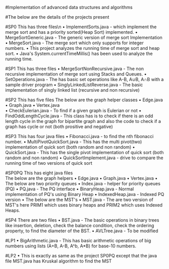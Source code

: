 #Implementation of advanced data structures and algorithms

#The below are the details of the projects present

#SP0
This has three files\n
•	ImplementSorts.java - which implement the merge sort and has a priority sorted(Heap Sort)  implemented.
•	MergeSortGeneric.java - The generic version of merge sort Implementation
•	MergeSort.java - The merge sort which only supports for integer numbers.
•	This project analyzes the running time of merge sort and heap sort.
•	Java's System.currentTimeMillis() has been used to analyze the running time.

#SP1
This has three files
•	MergeSortNonRecursive.java - The non recursive implementation of merge sort using Stacks and Queues.
•	SetOperations.java - The has basic set operations like A-B, A∪B, A∩B with a sample driver program
•	SinglyLinkedListReverse.java - The basic implementation of singly linked list (recursive and non recursive)

#SP2
This has five files
The below are the graph helper classes
•	Edge.java  
•	Graph.java
•	Vertex.java  
•	CheckEulerian.java - To find if a given graph is Eulerian or not
•	FindOddLengthCycle.java - This class has is to check if there is an odd length cycle in the graph for  bipartite graph and also the code to check if a graph has cycle or not (both prositive and negative)

#SP3
This has four java files
•	Fibonacci.java - to find the nth fibonacci number.
•	MultiPivotQuickSort.java - This has the multi pivot(two) implementation of quick sort (both random and non random)
•	QuickSort.java - This has the single pivot implementation of quick sort (both random and non random)
•	QuickSortImplement.java - drive to compare the running time of two versions of quick sort

#SP0PQ
This has eight java files  
      The below are the graph helpers
•	Edge.java
•	Graph.java
•	Vertex.java
•	The below are two priority queues
•	Index.java - helper for priority queues (PQ)
•	PQ.java - The PQ interface
•	BinaryHeap.java - Normal implementation of PQ's using Binary Heap
•	IndexedHeap.java - Indexed PQ version
•	The below are the MST's
•	MST.java - The are two version of MST's here PRIM1 which uses binary heaps and PRIM2 which uses Indexed Heaps.

#SP4
 There are two files
•	BST.java - The basic operations in binary trees like insertion, deletion, check the balance condition, check the ordering property, to find the diameter of the BST.
•	AVLTree.java - To be modified

#LP1
•	BigArithmetic.java - This has basic arithmetic operations of big numbers using lists (A+B, A-B, A^b, A*B) for base-10 numbers.

#LP2
•	This is exactly as same as the project SP0PQ except that the java file MST.java has Kruskal algorithm to find the MST
